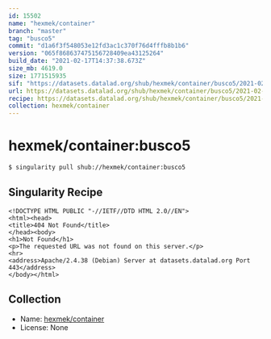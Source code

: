 ```yaml
---
id: 15502
name: "hexmek/container"
branch: "master"
tag: "busco5"
commit: "d1a6f3f548053e12fd3ac1c370f76d4fffb8b1b6"
version: "065f868637475156728409ea43125264"
build_date: "2021-02-17T14:37:38.673Z"
size_mb: 4619.0
size: 1771515935
sif: "https://datasets.datalad.org/shub/hexmek/container/busco5/2021-02-17-d1a6f3f5-065f8686/065f868637475156728409ea43125264.sif"
url: https://datasets.datalad.org/shub/hexmek/container/busco5/2021-02-17-d1a6f3f5-065f8686/
recipe: https://datasets.datalad.org/shub/hexmek/container/busco5/2021-02-17-d1a6f3f5-065f8686/Singularity
collection: hexmek/container
---
```


# hexmek/container:busco5

```bash
$ singularity pull shub://hexmek/container:busco5
```

## Singularity Recipe

```singularity
<!DOCTYPE HTML PUBLIC "-//IETF//DTD HTML 2.0//EN">
<html><head>
<title>404 Not Found</title>
</head><body>
<h1>Not Found</h1>
<p>The requested URL was not found on this server.</p>
<hr>
<address>Apache/2.4.38 (Debian) Server at datasets.datalad.org Port 443</address>
</body></html>
```

## Collection

 - Name: [hexmek/container](https://github.com/hexmek/container)
 - License: None

